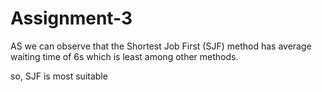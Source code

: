 # Assignment-3

AS we can observe that the Shortest Job First (SJF) method has average waiting time of 6s which is least among other methods.

so, SJF is most suitable



